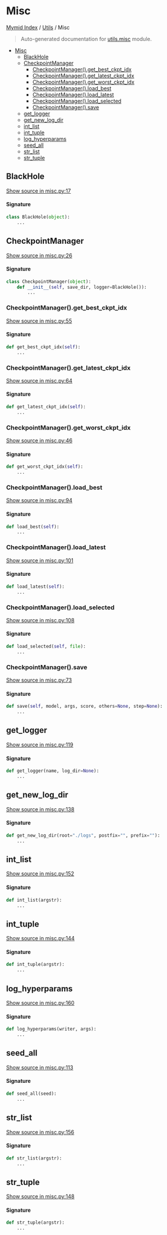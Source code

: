 # Misc

[Mymid Index](../README.md#mymid-index) /
[Utils](./index.md#utils) /
Misc

> Auto-generated documentation for [utils.misc](https://github.com/enricobu96/myMID/blob/main/utils/misc.py) module.

- [Misc](#misc)
  - [BlackHole](#blackhole)
  - [CheckpointManager](#checkpointmanager)
    - [CheckpointManager().get_best_ckpt_idx](#checkpointmanager()get_best_ckpt_idx)
    - [CheckpointManager().get_latest_ckpt_idx](#checkpointmanager()get_latest_ckpt_idx)
    - [CheckpointManager().get_worst_ckpt_idx](#checkpointmanager()get_worst_ckpt_idx)
    - [CheckpointManager().load_best](#checkpointmanager()load_best)
    - [CheckpointManager().load_latest](#checkpointmanager()load_latest)
    - [CheckpointManager().load_selected](#checkpointmanager()load_selected)
    - [CheckpointManager().save](#checkpointmanager()save)
  - [get_logger](#get_logger)
  - [get_new_log_dir](#get_new_log_dir)
  - [int_list](#int_list)
  - [int_tuple](#int_tuple)
  - [log_hyperparams](#log_hyperparams)
  - [seed_all](#seed_all)
  - [str_list](#str_list)
  - [str_tuple](#str_tuple)

## BlackHole

[Show source in misc.py:17](https://github.com/enricobu96/myMID/blob/main/utils/misc.py#L17)

#### Signature

```python
class BlackHole(object):
    ...
```



## CheckpointManager

[Show source in misc.py:26](https://github.com/enricobu96/myMID/blob/main/utils/misc.py#L26)

#### Signature

```python
class CheckpointManager(object):
    def __init__(self, save_dir, logger=BlackHole()):
        ...
```

### CheckpointManager().get_best_ckpt_idx

[Show source in misc.py:55](https://github.com/enricobu96/myMID/blob/main/utils/misc.py#L55)

#### Signature

```python
def get_best_ckpt_idx(self):
    ...
```

### CheckpointManager().get_latest_ckpt_idx

[Show source in misc.py:64](https://github.com/enricobu96/myMID/blob/main/utils/misc.py#L64)

#### Signature

```python
def get_latest_ckpt_idx(self):
    ...
```

### CheckpointManager().get_worst_ckpt_idx

[Show source in misc.py:46](https://github.com/enricobu96/myMID/blob/main/utils/misc.py#L46)

#### Signature

```python
def get_worst_ckpt_idx(self):
    ...
```

### CheckpointManager().load_best

[Show source in misc.py:94](https://github.com/enricobu96/myMID/blob/main/utils/misc.py#L94)

#### Signature

```python
def load_best(self):
    ...
```

### CheckpointManager().load_latest

[Show source in misc.py:101](https://github.com/enricobu96/myMID/blob/main/utils/misc.py#L101)

#### Signature

```python
def load_latest(self):
    ...
```

### CheckpointManager().load_selected

[Show source in misc.py:108](https://github.com/enricobu96/myMID/blob/main/utils/misc.py#L108)

#### Signature

```python
def load_selected(self, file):
    ...
```

### CheckpointManager().save

[Show source in misc.py:73](https://github.com/enricobu96/myMID/blob/main/utils/misc.py#L73)

#### Signature

```python
def save(self, model, args, score, others=None, step=None):
    ...
```



## get_logger

[Show source in misc.py:119](https://github.com/enricobu96/myMID/blob/main/utils/misc.py#L119)

#### Signature

```python
def get_logger(name, log_dir=None):
    ...
```



## get_new_log_dir

[Show source in misc.py:138](https://github.com/enricobu96/myMID/blob/main/utils/misc.py#L138)

#### Signature

```python
def get_new_log_dir(root="./logs", postfix="", prefix=""):
    ...
```



## int_list

[Show source in misc.py:152](https://github.com/enricobu96/myMID/blob/main/utils/misc.py#L152)

#### Signature

```python
def int_list(argstr):
    ...
```



## int_tuple

[Show source in misc.py:144](https://github.com/enricobu96/myMID/blob/main/utils/misc.py#L144)

#### Signature

```python
def int_tuple(argstr):
    ...
```



## log_hyperparams

[Show source in misc.py:160](https://github.com/enricobu96/myMID/blob/main/utils/misc.py#L160)

#### Signature

```python
def log_hyperparams(writer, args):
    ...
```



## seed_all

[Show source in misc.py:113](https://github.com/enricobu96/myMID/blob/main/utils/misc.py#L113)

#### Signature

```python
def seed_all(seed):
    ...
```



## str_list

[Show source in misc.py:156](https://github.com/enricobu96/myMID/blob/main/utils/misc.py#L156)

#### Signature

```python
def str_list(argstr):
    ...
```



## str_tuple

[Show source in misc.py:148](https://github.com/enricobu96/myMID/blob/main/utils/misc.py#L148)

#### Signature

```python
def str_tuple(argstr):
    ...
```


